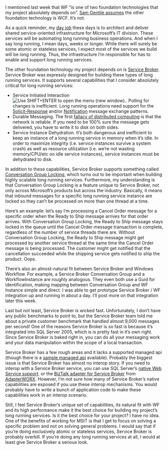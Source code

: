 I mentioned last week that WF “is one of two foundation technologies
that my project absolutely depends on”. [Sam Gentile
assumes](http://codebetter.com/blogs/sam.gentile/archive/2006/10/17/New-and-Notable-115.aspx)
the other foundation technology is WCF. It’s not.

As a quick reminder, my [day
job](http://devhawk.net/2006/06/15/moving-on/) these days is to
architect and deliver shared service-oriented infrastructure for
Microsoft’s IT division. These services will be automating long running
business operations. And when I say long running, I mean days, weeks or
longer. While there will surely be some atomic or stateless services, I
expect most of the services we build will be long running. Thus, the
infrastructure I’m responsible for has to enable and support long
running services.

The other foundation technology my project depends on is [Service
Broker](http://msdn2.microsoft.com/en-us/library/ms166043.aspx). Service
Broker was expressly designed for building these types of long running
services. It supports several capabilities that I consider absolutely
critical for long running services:

-   Service Initiated Interaction![Use SHIFT+ENTER to open the menu (new
    window).](http://team/_layouts/images/blank.gif). Polling for
    changes is inefficient. Long running operations need support for the
    [Solicit-Response](http://www.w3.org/TR/2001/NOTE-wsdl-20010315#_solicit-response)
    and/or
    [Notification](http://www.w3.org/TR/2001/NOTE-wsdl-20010315#_notification)
    message exchange patterns.
-   Durable Messaging. The first [fallacy of distributed
    computing](http://en.wikipedia.org/wiki/Fallacies_of_Distributed_Computing)
    is that the network is reliable. If you need to be 100% sure the
    message gets delivered, you have to write it to disk on both sides.
-   Service Instance Dehydration. It’s both dangerous and inefficient to
    keep an instance of a long running service in memory when it’s idle.
    In order to maximize integrity (i.e. service instances survive a
    system crash) as well as resource utilization (i.e. we’re not
    wasting memory/CPU/etc on idle service instances), service instances
    must be dehydrated to disk.

In addition to these capabilities, Service Broker supports something
called [Conversation Group
Locking](http://msdn2.microsoft.com/en-us/library/ms171615.aspx), which
turns out to be important when building highly scalable long running
services. Furthermore, my understanding is that Conversation Group
Locking is a feature unique to Service Broker, not only across
Microsoft’s products but across the industry. Basically, it means that
inbound messages for a specific long running service instance are locked
so they can’t be processed on more than one thread at a time.

Here’s an example: let’s say I’m processing a Cancel Order message for a
specific order when the Ready to Ship message arrives for that order
arrives. With Conversation Group Locking, the Ready to Ship message
stays locked in the queue until the Cancel Order message transaction is
complete, regardless of the number of service threads there are. Without
Conversation Group Locking, the Ready to Ship message might get
processed by another service thread at the same time the Cancel Order
message is being processed. The customer might get notified that the
cancellation succeeded while the shipping service gets notified to ship
the product. Oops.

There’s also an almost-natural fit between Service Broker and Windows
Workflow. For example, a Service Broker Conversation Group and a
WorkflowInstance are roughly analogous. They even both use a Guid for
identification, making mapping between Conversation Group and WF
Instance simple and direct. I was able to get prototype Service Broker /
WF integration up and running in about a day. I’ll post more on that
integration later this week.

Last but not least, Service Broker is wicked fast. Unfortunately, I
don’t have any public benchmarks to point to, but the Service Broker
team told me about a private customer benchmark that handled almost
9,000 messages per second! One of the reasons Service Broker is so fast
is because it’s integrated into SQL Server 2005, which is is pretty fast
in it’s own right. Since Service Broker is baked right in, you can do
all your messaging work and your data manipulation within the scope of a
local transaction.

Service Broker has a few rough areas and it lacks a supported managed
api (though there is a [sample managed
api](http://msdn2.microsoft.com/en-us/library/ms160848.aspx) available).
Probably the biggest issue is that Service Broker has almost no interop
story. If you need to interop with a Service Broker service, you can use
SQL Server’s [native Web Service
support](http://msdn2.microsoft.com/en-us/library/ms191274.aspx). or
the [BizTalk adapter for Service
Broker](http://adapterworx.com/cs/products/servicebroker.aspx) from
[AdapterWORX](http://adapterworx.com/). However, I’m not sure how many
of Service Broker’s native capabilities are exposed if you use these
interop mechanisms. You would probably have to write a bunch of
application code to make these capabilities work in an interop scenario.

Still, I feel Service Broker’s unique set of capabilities, its natural
fit with WF and its high performance make it the best choice for
building my project’s long running services. Is it the best choice for
your project? I have no idea. One of the benefits of working for MSIT is
that I get to focus on solving a specific problem and not on solving
general problems. I would say that if you’re doing exclusively atomic or
stateless services, Service Broker is probably overkill. If you’re doing
any long running services at all, I would at least give Service Broker a
serious look.
